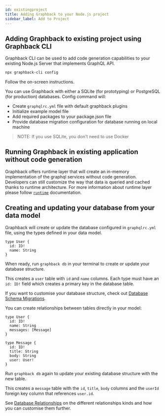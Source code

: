 ```yaml
---
id: existingproject
title: Adding Graphback to your Node.js project
sidebar_label: Add to Project
---
```


## Adding Graphback to existing project using Graphback CLI

Graphback CLI can be used to add code generation capabilities to your existing Node.js Server that implements GraphQL API.

```bash
npx graphback-cli config
```
Follow the on-screen instructions.

You can use Graphback with either a SQLite (for prototyping) or PostgreSQL (for production) databases.
Config command will:
- Create `graphqlrc.yml` file with default graphback plugins
- Initialize example model file 
- Add required packages to your package.json file
- Provide database migration configuration for database running on local machine

> NOTE: If you use SQLite, you don't need to use Docker 

## Running Graphback in existing application without code generation

Graphback offers runtime layer that will create an in-memory implementation of the graphql services without code generation.
Developers can still customize the way that data is queried and cached thanks to runtime architecture.
For more information about runtime layer please follow [`runtime`](/docs/runtime) documentation.

## Creating and updating your database from your data model

Graphback will create or update the database configured in `graphqlrc.yml` file, using the types defined in your data model.

```gql
type User {
  id: ID!
  name: String
}
```

When ready, run `graphback db` in your terminal to create or update your database structure.

This creates a `user` table with `id` and `name` columns. Each type must have an `id: ID!` field which creates a primary key in the database table.

If you want to customise your database structure, check out [Database Schema Migrations](./database-schema-migrations#defining-your-data-model).

You can create relationships between tables directly in your model:

```gql
type User {
  id: ID!
  name: String
  messages: [Message]
}

type Message {
  id: ID!
  title: String
  body: String
  user: User!
}
```

Run `graphback db` again to update your existing database structure with the new table.

This creates a `message` table with the `id`, `title`, `body` columns and the `userId` foreign key column that references `user.id`.

See [Database Relationships](../crud/relationships.md) on the different relationships kinds and how you can customise them further.
